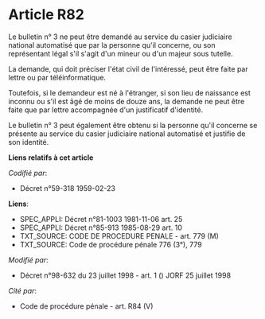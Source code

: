 # Article R82

Le bulletin n° 3 ne peut être demandé au service du casier judiciaire national automatisé que par la personne qu'il concerne,
ou son représentant légal s'il s'agit d'un mineur ou d'un majeur sous tutelle.

La demande, qui doit préciser l'état civil de l'intéressé, peut être faite par lettre ou par téléinformatique.

Toutefois, si le demandeur est né à l'étranger, si son lieu de naissance est inconnu ou s'il est âgé de moins de douze ans,
la demande ne peut être faite que par lettre accompagnée d'un justificatif d'identité.

Le bulletin n° 3 peut également être obtenu si la personne qu'il concerne se présente au service du casier judiciaire
national automatisé et justifie de son identité.

**Liens relatifs à cet article**

_Codifié par_:

  - Décret n°59-318 1959-02-23

**Liens**:

  - SPEC_APPLI: Décret n°81-1003 1981-11-06 art. 25
  - SPEC_APPLI: Décret n°85-913 1985-08-29 art. 10
  - TXT_SOURCE: CODE DE PROCEDURE PENALE - art. 779 (M)
  - TXT_SOURCE: Code de procédure pénale 776 (3°), 779

_Modifié par_:

  - Décret n°98-632 du 23 juillet 1998 - art. 1 () JORF 25 juillet 1998

_Cité par_:

  - Code de procédure pénale - art. R84 (V)

